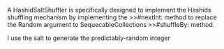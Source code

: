 A HashidSaltShuffler is specifically designed to implement the Hashids shuffling mechanism by implementing the >>#nextInt: method to replace the Random argument to SequecableCollections >>#shuffleBy: method.

I use the salt to generate the predictably-random integer

